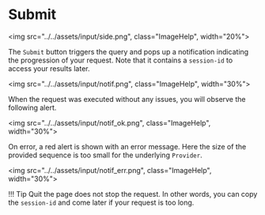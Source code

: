 # Submit

<img src="../../assets/input/side.png", class="ImageHelp", width="20%">

The `Submit` button triggers the query and pops up a notification indicating the progression of your request. Note that it contains a `session-id` to access your results later.

<img src="../../assets/input/notif.png", class="ImageHelp", width="30%">

When the request was executed without any issues, you will observe the following alert.

<img src="../../assets/input/notif_ok.png", class="ImageHelp", width="30%">

On error, a red alert is shown with an error message. Here the size of the provided sequence is too small for the underlying `Provider`.

<img src="../../assets/input/notif_err.png", class="ImageHelp", width="30%">

!!! Tip
    Quit the page does not stop the request. In other words, you can copy the `session-id` and come later if your request is too long.


